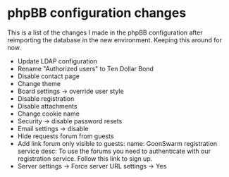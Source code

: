 # phpBB configuration changes

This is a list of the changes I made in the phpBB configuration after reimporting
the database in the new environment. Keeping this around for now.

* Update LDAP configuration
* Rename "Authorized users" to Ten Dollar Bond
* Disable contact page
* Change theme
* Board settings -> override user style
* Disable registration
* Disable attachments
* Change cookie name
* Security -> disable password resets
* Email settings -> disable
* Hide requests forum from guests
* Add link forum only visible to guests:
  name: GoonSwarm registration service
  desc: To use the forums you need to authenticate with our registration service. Follow this link to sign up.
* Server settings -> Force server URL settings -> Yes
